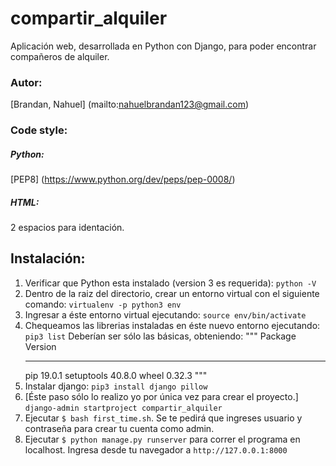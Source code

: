# compartir_alquiler
Aplicación web, desarrollada en Python con Django, para poder encontrar compañeros de alquiler.

### Autor:
[Brandan, Nahuel] (mailto:nahuelbrandan123@gmail.com)

### Code style:

##### Python:
[PEP8] (https://www.python.org/dev/peps/pep-0008/)

##### HTML:
2 espacios para identación.

## Instalación:

1.  Verificar que Python esta instalado (version 3 es requerida): `python -V`
2.  Dentro de la raiz del directorio, crear un entorno virtual con el siguiente comando: `virtualenv -p python3 env`
3.  Ingresar a éste entorno virtual ejecutando: `source env/bin/activate`
4.  Chequeamos las librerias instaladas en éste nuevo entorno ejecutando: `pip3 list`
    Deberían ser sólo las básicas, obteniendo:
    """
    Package    Version
    ---------- -------
    pip        19.0.1
    setuptools 40.8.0
    wheel      0.32.3
    """
5.  Instalar django: `pip3 install django pillow`
6.  [Éste paso sólo lo realizo yo por única vez para crear el proyecto.]
    `django-admin startproject compartir_alquiler`
8.  Ejecutar `$ bash first_time.sh`. Se te pedirá que ingreses usuario y contraseña para crear tu cuenta como admin.
9.  Ejecutar `$ python manage.py runserver` para correr el programa en localhost. Ingresa desde tu navegador a `http://127.0.0.1:8000`

